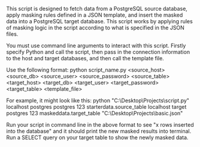 This script is designed to fetch data from a PostgreSQL source database, apply masking rules defined in a JSON template, and insert the masked data into a PostgreSQL target database.
This script works by applying rules of masking logic in the script according to what is specified in the JSON files.

You must use command line arguments to interact with this script. Firstly specify Python and call the script, then pass in the connection information to the host and target databases, and then call the template file. 

Use the following format:
python script_name.py <source_host> <source_db> <source_user> <source_password> <source_table> <target_host> <target_db> <target_user> <target_password> <target_table> <template_file>

For example, it might look like this:
 python "C:\Desktop\Projects\script.py" localhost postgres postgres 123 starterdata.source_table localhost target postgres 123 maskeddata.target_table "C:\Desktop\Projects\basic.json"

Run your script in command line in the above format to see "x rows inserted into the database" and it should print the new masked results into terminal. Run a SELECT query on your target table to show the newly masked data.

